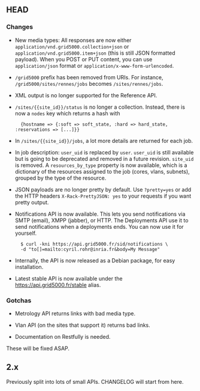 ## HEAD

### Changes

* New media types: All responses are now either
  `application/vnd.grid5000.collection+json` or
  `application/vnd.grid5000.item+json` (this is still JSON formatted
  payload). When you POST or PUT content, you can use `application/json`
  format or `application/x-www-form-urlencoded`.

* `/grid5000` prefix has been removed from URIs. For instance,
  `/grid5000/sites/rennes/jobs` becomes `/sites/rennes/jobs`.

* XML output is no longer supported for the Reference API.

* `/sites/{{site_id}}/status` is no longer a collection. Instead, there is
  now a `nodes` key which returns a hash with

        {hostname => {:soft => soft_state, :hard => hard_state, :reservations => [...]}}

* In `/sites/{{site_id}}/jobs`, a lot more details are returned for each job.

* In job description: `user_uid` is replaced by `user`. `user_uid` is still
  available but is going to be deprecated and removed in a future revision.
  `site_uid` is removed. A `resources_by_type` property is now available,
  which is a dictionary of the resources assigned to the job (cores, vlans,
  subnets), grouped by the type of the resource.

* JSON payloads are no longer pretty by default. Use `?pretty=yes` or add
  the HTTP headers `X-Rack-PrettyJSON: yes` to your requests if you want
  pretty output.

* Notifications API is now available. This lets you send notifications via
  SMTP (email), XMPP (jabber), or HTTP. The Deployments API use it to send
  notifications when a deployments ends. You can now use it for yourself.

        $ curl -kni https://api.grid5000.fr/sid/notifications \
        -d "to[]=mailto:cyril.rohr@inria.fr&body=My Message"

* Internally, the API is now released as a Debian package, for easy
  installation.

* Latest stable API is now available under the
  <https://api.grid5000.fr/stable> alias.

<!-- * Deployment notifications now contain the full detail of the deployment. What
was previously sent is available in the `result`. -->

### Gotchas

* Metrology API returns links with bad media type.

* Vlan API (on the sites that support it) returns bad links.

* Documentation on Restfully is needed.

These will be fixed ASAP.

## 2.x

Previously split into lots of small APIs. CHANGELOG will start from here.
